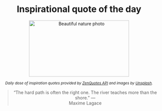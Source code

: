 
<div align="center">

# Inspirational quote of the day

<img src="./data/photo.jpeg" alt="Beautiful nature photo" width="320" height="180">

<sub><i>Daily dose of inspiration quotes provided by [ZenQuotes API](https://zenquotes.io/) and images by [Unsplash](https://unsplash.com/).</i></sub>


<blockquote>&ldquo;The hard path is often the right one. The river teaches more than the shore.&rdquo; &mdash; <footer>Maxime Lagace</footer></blockquote>

</div>
